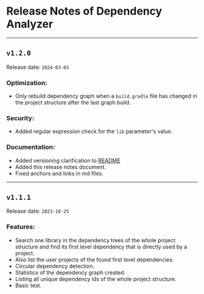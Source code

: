 # Release Notes of Dependency Analyzer

---

## `v1.2.0`
Release date: `2024-03-03`
### Optimization:
- Only rebuild dependency graph 
  when a `build.gradle` file has changed
  in the project structure
  after the last graph build.
### Security:
- Added regular expression check for the `lib` parameter's value.
### Documentation:
- Added versioning clarification to [README](README.md#versioning)
- Added this release notes document.
- Fixed anchors and links in md files.
---

## `v1.1.1`
Release date: `2023-10-25`
### Features:
- Search one library in the dependency trees of the whole project structure
  and find its first level dependency that is directly used by a project.
- Also list the user projects of the found first level dependencies.
- Circular dependency detection.
- Statistics of the dependency graph created.
- Listing all unique dependency ids of the whole project structure.
- Basic test.